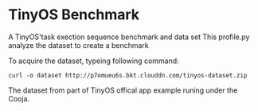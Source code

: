 # TinyOS Benchmark
A TinyOS'task exection sequence benchmark and data set
This profile.py analyze the dataset to create a benchmark

To acquire the dataset, typeing following command:
```shell
curl -o dataset http://p7omueu6s.bkt.clouddn.com/tinyos-dataset.zip
```
The dataset from part of TinyOS offical app example runing under the Cooja.